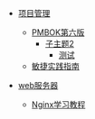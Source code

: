 <!-- docs/_sidebar.md -->
* [项目管理]()
    * [PMBOK第六版](/02/subthem2.md)
      * [子主题2](/pmp/subthem1.md)
        * [测试](/pmp/流程测试.md)
    * [敏捷实践指南](/02/subthem211.md)


* [web服务器]()
   * [Nginx学习教程](/webserver/Nginx/index.md)
   
   

